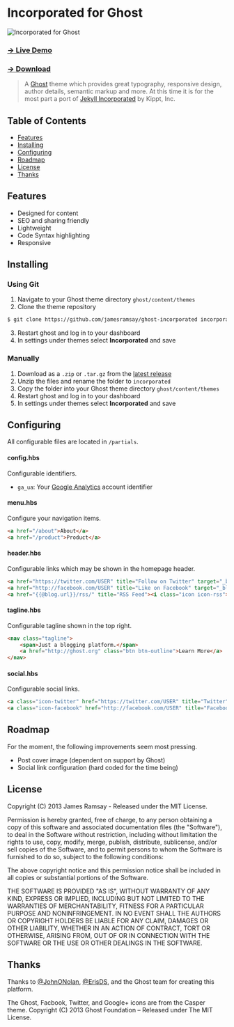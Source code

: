 # Incorporated for Ghost

![Incorporated for Ghost](http://l.jwr.vc/uTpo+)

### [→ Live Demo](http://jramsay.com.au/ghost-incorporated-features/)
### [→ Download](https://github.com/jamesramsay/ghost-incorporated/releases/latest)

> A [Ghost](https://ghost.org/) theme which provides great typography, responsive design, author details, semantic markup and more. At this time it is for the most part a port of [Jekyll Incorporated](https://github.com/kippt/jekyll-incorporated) by Kippt, Inc.

## Table of Contents

* [Features](#features)
* [Installing](#installing)
* [Configuring](#configuring)
* [Roadmap](#roadmap)
* [License](#license)
* [Thanks](#thanks)

## Features

- Designed for content
- SEO and sharing friendly
- Lightweight
- Code Syntax highlighting
- Responsive

## Installing

### Using Git
1. Navigate to your Ghost theme directory `ghost/content/themes`
2. Clone the theme repository
```sh
$ git clone https://github.com/jamesramsay/ghost-incorporated incorporated
```
3. Restart ghost and log in to your dashboard
4. In settings under themes select **Incorporated** and save


### Manually
1. Download as a `.zip` or `.tar.gz` from the [latest release](https://github.com/jamesramsay/ghost-incorporated/releases/latest)
2. Unzip the files and rename the folder to `incorporated`
4. Copy the folder into your Ghost theme directory `ghost/content/themes`
5. Restart ghost and log in to your dashboard
4. In settings under themes select **Incorporated** and save

## Configuring

All configurable files are located in `/partials`.

#### config.hbs

Configurable identifiers.

* `ga_ua`: Your [Google Analytics](https://support.google.com/analytics/answer/1032385) account identifier

#### menu.hbs

Configure your navigation items.

```html
<a href="/about">About</a>
<a href="/product">Product</a>
```

#### header.hbs

Configurable links which may be shown in the homepage header.

```html
<a href="https://twitter.com/USER" title="Follow on Twitter" target="_blank"><i class="icon icon-twitter"></i></a>
<a href="http://facebook.com/USER" title="Like on Facebook" target="_blank"><i class="icon icon-facebook"></i></a>
<a href="{{@blog.url}}/rss/" title="RSS Feed"><i class="icon icon-rss"></i></a>
```

#### tagline.hbs

Configurable tagline shown in the top right.

```html
<nav class="tagline">
    <span>Just a blogging platform.</span>
    <a href="http://ghost.org" class="btn btn-outline">Learn More</a>
</nav>
```

#### social.hbs

Configurable social links.

```html
<a class="icon-twitter" href="https://twitter.com/USER" title="Twitter"><span class="hidden">Twitter</span></a>
<a class="icon-facebook" href="http://facebook.com/USER" title="Facebook"><span class="hidden">Facebook</span></a>
```

## Roadmap

For the moment, the following improvements seem most pressing.

- Post cover image (dependent on support by Ghost)
- Social link configuration (hard coded for the time being)

## License

Copyright (C) 2013 James Ramsay - Released under the MIT License.

Permission is hereby granted, free of charge, to any person obtaining a copy of this software and associated documentation files (the "Software"), to deal in the Software without restriction, including without limitation the rights to use, copy, modify, merge, publish, distribute, sublicense, and/or sell copies of the Software, and to permit persons to whom the Software is furnished to do so, subject to the following conditions:

The above copyright notice and this permission notice shall be included in all copies or substantial portions of the Software.

THE SOFTWARE IS PROVIDED "AS IS", WITHOUT WARRANTY OF ANY KIND, EXPRESS OR IMPLIED, INCLUDING BUT NOT LIMITED TO THE WARRANTIES OF MERCHANTABILITY, FITNESS FOR A PARTICULAR PURPOSE AND
NONINFRINGEMENT. IN NO EVENT SHALL THE AUTHORS OR COPYRIGHT HOLDERS BE LIABLE FOR ANY CLAIM, DAMAGES OR OTHER LIABILITY, WHETHER IN AN ACTION OF CONTRACT, TORT OR OTHERWISE, ARISING FROM, OUT OF OR IN CONNECTION WITH THE SOFTWARE OR THE USE OR OTHER DEALINGS IN THE SOFTWARE.

## Thanks

Thanks to [@JohnONolan](http://twitter/JohnONolan), [@ErisDS](http://twitter/ErisDS), and the Ghost team for creating this platform.

The Ghost, Facbook, Twitter, and Google+ icons are from the Casper theme.
Copyright (C) 2013 Ghost Foundation – Released under The MIT License.

